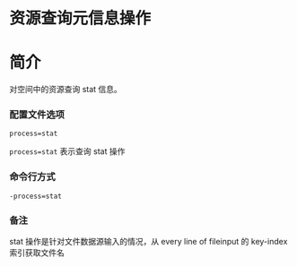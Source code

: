 # 资源查询元信息操作

# 简介
对空间中的资源查询 stat 信息。

### 配置文件选项
```
process=stat
```
`process=stat` 表示查询 stat 操作  

### 命令行方式
```
-process=stat 
```

### 备注
stat 操作是针对文件数据源输入的情况，从 every line of fileinput 的 key-index 索引获取文件名
